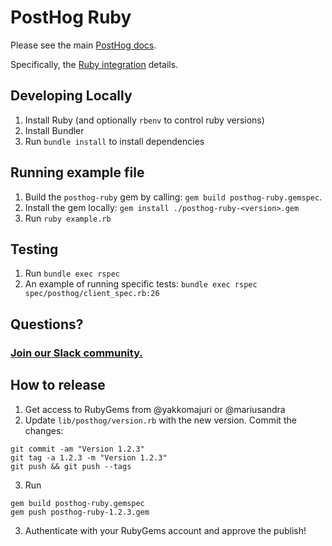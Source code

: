 # PostHog Ruby

Please see the main [PostHog docs](https://posthog.com/docs).

Specifically, the [Ruby integration](https://posthog.com/docs/integrations/ruby-integration) details.

## Developing Locally

1. Install Ruby (and optionally `rbenv` to control ruby versions)
2. Install Bundler
3. Run `bundle install` to install dependencies

## Running example file

1. Build the `posthog-ruby` gem by calling: `gem build posthog-ruby.gemspec`.
2. Install the gem locally: `gem install ./posthog-ruby-<version>.gem`
3. Run `ruby example.rb`

## Testing

1. Run `bundle exec rspec`
2. An example of running specific tests: `bundle exec rspec spec/posthog/client_spec.rb:26`

## Questions?

### [Join our Slack community.](https://join.slack.com/t/posthogusers/shared_invite/enQtOTY0MzU5NjAwMDY3LTc2MWQ0OTZlNjhkODk3ZDI3NDVjMDE1YjgxY2I4ZjI4MzJhZmVmNjJkN2NmMGJmMzc2N2U3Yjc3ZjI5NGFlZDQ)

## How to release

1. Get access to RubyGems from @yakkomajuri or @mariusandra
2. Update `lib/posthog/version.rb` with the new version. Commit the changes:

```shell
git commit -am "Version 1.2.3"
git tag -a 1.2.3 -m "Version 1.2.3"
git push && git push --tags 
```
3. Run

```shell
gem build posthog-ruby.gemspec
gem push posthog-ruby-1.2.3.gem
```

3. Authenticate with your RubyGems account and approve the publish!
